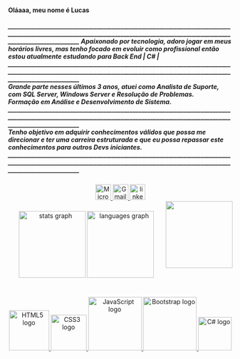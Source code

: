 <h4 align="left">Oláaaa, meu nome é Lucas</h4>
<h5 align="left">	______________________________________________________________________________________________________________________________________________________________________________
  Apaixonado por tecnologia, adoro jogar em meus horários livres, mas tenho focado em evoluir como profissional então estou atualmente estudando para Back End  | C# |
	______________________________________________________________________________________________________________________________________________________________________________
  <br>Grande parte nesses últimos 3 anos, atuei como Analista de Suporte, com SQL Server, Windows Server e Resolução de Problemas.	
  <br>Formação em Análise e Desenvolvimento de Sistema.<br>
  ______________________________________________________________________________________________________________________________________________________________________________
  <br>Tenho objetivo em adquirir conhecimentos válidos que possa me direcionar e ter uma carreira estruturada e que eu possa repassar este conhecimentos para outros Devs iniciantes.
______________________________________________________________________________________________________________________________________________________________________________</h5>

<div align="center">
  <a href="mailto:lukas537@hotmail.com" target="_blank" rel="noopener noreferrer">
        <img src="https://img.shields.io/static/v1?message=Outlook&logo=microsoft-outlook&label=&color=0078D4&logoColor=white&labelColor=&style=plastic" height="35" alt="Microsoft Outlook logo">
	          </a>
	  <a href="https://mail.google.com" target="_blank" rel="noopener noreferrer">
            <img src="https://img.shields.io/static/v1?message=Gmail&logo=gmail&label=&color=D14836&logoColor=white&labelColor=&style=plastic" height="35" alt="Gmail logo">
  	            </a>
  	  <a href="https://www.linkedin.com/in/lucasazevedo23/" target="_blank">
                <img src="https://img.shields.io/static/v1?message=LinkedIn&logo=linkedin&label=&color=0077B5&logoColor=white&labelColor=&style=plastic" height="35" alt="linkedin logo"  />
 	                  </a>
</div>



<img align="right" height="150" src="https://i.pinimg.com/originals/e4/17/b7/e417b70bdefe786700e4a89baee03fe9.gif"/>




###

<div align="center">
  <img src="https://github-readme-stats.vercel.app/api?username=luczevz&hide_title=false&hide_rank=false&show_icons=true&include_all_commits=true&count_private=true&disable_animations=false&theme=react&locale=en&hide_border=false" height="150" alt="stats graph"  />
  <img src="https://github-readme-stats.vercel.app/api/top-langs?username=luczevz&locale=en&hide_title=false&layout=compact&card_width=320&langs_count=5&theme=react&hide_border=false" height="150" alt="languages graph"  />
</div>

###

<br clear="both">

<div align="center">
  
<!-- ICONE HTML -->
  <a href="https://www.w3.org/html/" target="_blank" rel="noopener noreferrer">
    <img src="https://img.shields.io/badge/HTML5-E34F26?style=plastic&logo=html5&logoColor=white" width="90" alt="HTML5 logo">
  </a>

<!-- ICONE CSS -->
  <a href="https://developer.mozilla.org/en-US/docs/Web/CSS" target="_blank" rel="noopener noreferrer">
    <img src="https://img.shields.io/badge/CSS3-1572B6?style=plastic&logo=css3&logoColor=white" width="80" alt="CSS3 logo">
  </a>

<!-- ICONE JavaScript -->
  <a href="https://developer.mozilla.org/en-US/docs/Web/JavaScript" target="_blank" rel="noopener noreferrer">
    <img src="https://img.shields.io/badge/JavaScript-323330?style=plastic&logo=javascript&logoColor=F7DF1E" width="120" alt="JavaScript logo">
  </a>

<!-- ICONE BOOTSTRAP -->
  <a href="https://getbootstrap.com/" target="_blank" rel="noopener noreferrer">
    <img src="https://img.shields.io/badge/Bootstrap-563D7C?style=plastic&logo=bootstrap&logoColor=white" width="120" alt="Bootstrap logo">
  </a>

<!-- ICONE CSHARP-->
  <a href="https://learn.microsoft.com/en-us/dotnet/csharp/" target="_blank" rel="noopener noreferrer">
    <img src="https://img.shields.io/badge/Csharp-6DB33F?style=plastic&logo=csharp&logoColor=white" width="75" alt="C# logo">
  </a>

  
</div>


###

